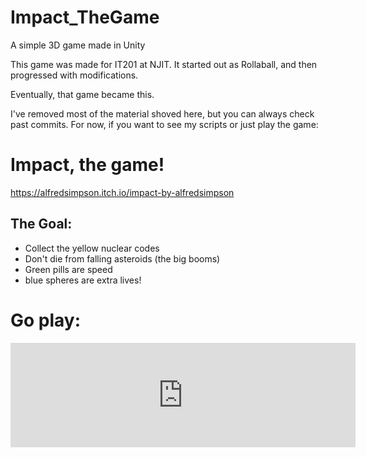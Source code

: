 # Impact_TheGame
A simple 3D game made in Unity

This game was made for IT201 at NJIT. It started out as Rollaball, and then progressed with modifications.

Eventually, that game became this.

I've removed most of the material shoved here, but you can always check past commits. For now, if you want to see my scripts or just play the game:

# Impact, the game!

https://alfredsimpson.itch.io/impact-by-alfredsimpson

## The Goal:
* Collect the yellow nuclear codes
* Don't die from falling asteroids (the big booms)
* Green pills are speed
* blue spheres are extra lives!

# Go play:

<iframe src="https://itch.io/embed/1467374" width="552" height="167" frameborder="0"><a href="https://alfredsimpson.itch.io/impact-by-alfredsimpson">Impact by AlfredSimpson by AlfredSimpson</a></iframe>